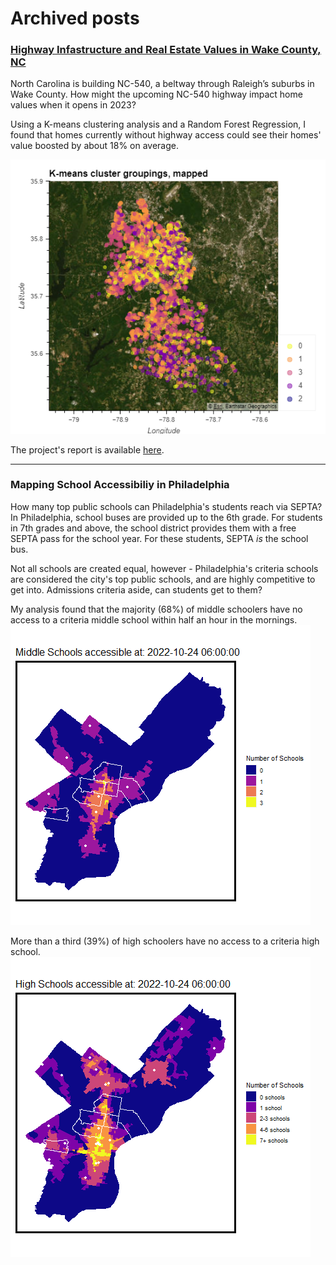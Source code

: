 # Archived posts
### [Highway Infastructure and Real Estate Values in Wake County, NC](https://rradams.github.io/MUSA550_Final/)

North Carolina is building NC-540, a beltway through Raleigh’s suburbs in Wake County. How might the upcoming NC-540 highway impact home values when it opens in 2023?

Using a K-means clustering analysis and a Random Forest Regression, I found that homes currently without highway access could see their homes' value boosted by about 18% on average.

<img src="images/nc_540/kmeans.png?raw=true"/>

The project's report is available [here](https://rradams.github.io/MUSA550_Final/).

---
### Mapping School Accessibiliy in Philadelphia 

How many top public schools can Philadelphia's students reach via SEPTA? In Philadelphia, school buses are provided up to the 6th grade. For students in 7th grades and above, the school district provides them with a free SEPTA pass for the school year. For these students, SEPTA _is_ the school bus.

Not all schools are created equal, however - Philadelphia's criteria schools are considered the city's top public schools, and are highly competitive to get into. Admissions criteria aside, can students get to them?

My analysis found that the majority (68%) of middle schoolers have no access to a criteria middle school within half an hour in the mornings.
<img src="images/phl_schools/midsch_access_gif.gif?raw=true"/>

More than a third (39%) of high schoolers have no access to a criteria high school.
<img src="images/phl_schools/highsch_access_gif.gif?raw=true"/>
